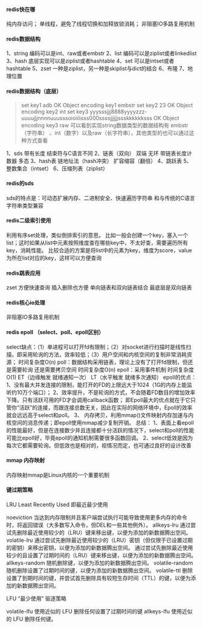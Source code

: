 #### redis快在哪
纯内存访问；
单线程，避免了线程切换和加释放锁消耗；
非阻塞IO多路复用机制

#### redis数据结构
1、string  编码可以是int、raw或者embstr
2、list   编码可以是ziplist或者linkedlist
3、hash  底层实现可以是ziplist或者hashtable
4、set   可以是intset或者hashtable
5、zset  一种是ziplist，另一种是skiplist与dict的结合
6、布隆
7、地理位置

#### redis数据结构（底层）
> set key1 adb
OK
> Object encoding key1
embstr
> set key2 23
OK
> Object encoding key2
int
> set key3 yyysssjjj8888yyyyzzz-uuuujjjnnnnuuusssoioiiiisss000ssssjjjjjjssskkkkkksss
OK
> Object encoding key3
raw
可以看到实现string数据类型的数据结构有 embstr（字符串） 、int（数字）以及raw（长字符串），其他类型的也可以通过这种方式查看

1、sds  带有长度 结束符与C语言不同
2、链表（双向）  双端  无环  带链表长度计数器  多态
3、hash表  链地址法（hash冲突） 扩容缩容（翻倍）
4、跳跃表
5、整数集合（intset）
6、压缩列表（ziplist）

#### redis的sds
sds的特点是：可动态扩展内存、二进制安全、快速遍历字符串 和与传统的C语言字符串类型兼容

#### redis二级索引使用
利用有序set处理，类似倒排索引的意思。
比如一般会创建一个key，塞入一个list；这时如果从list中元素按照维度查在哪些key中，不太好查，需要遍历所有key，消耗性能。
比较合适的方案是将list中的元素为key，维度为score，value为所在list对应的key，这样可以方便查询

#### redis跳表应用
zset  方便快速查询  插入删除也方便  单向链表和双向链表结合  最底层是双向链表

#### redis核心io处理
非阻塞IO多路复用机制

#### redis epoll （select、poll、epoll区别）
select缺点：（1）单进程可以打开fd有限制；（2）对socket进行扫描时是线性扫描，即采用轮询的方法，效率较低；（3）用户空间和内核空间的复制非常消耗资源； 时间复杂度O(n)
poll：数据结构采用链表，理论上没有了打开fd限制，但还是需要轮询 还是需要拷贝空间  时间复杂度O(n)
epoll：采用事件机制  时间复杂度O(1)   ET（边缘触发  就绪通知一次） LT（水平触发  就绪多次通知）
epoll的优点：
1、没有最大并发连接的限制，能打开的FD的上限远大于1024（1G的内存上能监听约10万个端口）；
2、效率提升，不是轮询的方式，不会随着FD数目的增加效率下降。只有活跃可用的FD才会调用callback函数；
即Epoll最大的优点就在于它只管你“活跃”的连接，而跟连接总数无关，因此在实际的网络环境中，Epoll的效率就会远远高于select和poll。
3、 内存拷贝，利用mmap()文件映射内存加速与内核空间的消息传递；即epoll使用mmap减少复制开销。
总结：
1、表面上看epoll的性能最好，但是在连接数少并且连接都十分活跃的情况下，select和poll的性能可能比epoll好，毕竟epoll的通知机制需要很多函数回调。
2、select低效是因为每次它都需要轮询。但低效也是相对的，视情况而定，也可通过良好的设计改善 

#### mmap 内存映射
内存映射mmap是Linux内核的一个重要机制

#### 键过期策略
LRU Least Recently Used 即最近最少使用

noeviction
当达到内存限制并且客户端尝试执行可能导致使用更多内存的命令时，将返回错误（大多数写入命令，但DEL和一些其他例外）。
allkeys-lru
通过尝试先删除最近使用较少的（LRU）键来移出键，以便为添加的新数据腾出空间。
volatile-lru
通过尝试先删除最近使用较少的（LRU）密钥（但仅限于已设置过期的密钥）来移出密钥，以便为添加的新数据腾出空间。
通过尝试先删除最近使用较少的且设置了过期时间的（LRU）键来移出键，以便为添加的新数据腾出空间。
allkeys-random
随机删除键，以便为添加的新数据腾出空间。
volatile-random
随机删除设置了过期时间的键，以便为添加的新数据腾出空间。
volatile-ttl
删除设置了到期时间的键，并尝试首先删除具有较短生存时间（TTL）的键，以便为添加的新数据腾出空间。

LFU “最少使用” 驱逐策略

volatile-lfu
使用近似的 LFU 删除任何设置了过期时间的键
allkeys-lfu
使用近似的 LFU 删除任何键。
